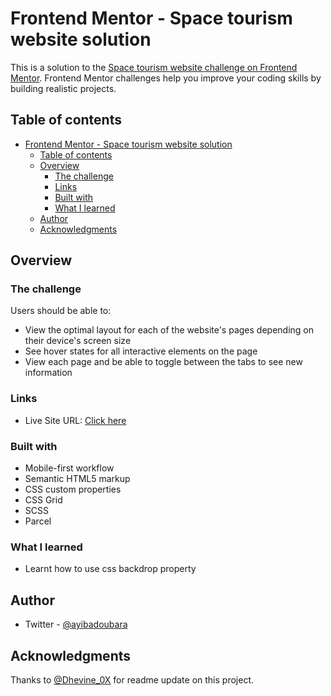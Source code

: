 # Frontend Mentor - Space tourism website solution

This is a solution to the [Space tourism website challenge on Frontend Mentor](https://www.frontendmentor.io/challenges/space-tourism-multipage-website-gRWj1URZ3). Frontend Mentor challenges help you improve your coding skills by building realistic projects.

## Table of contents

- [Frontend Mentor - Space tourism website solution](#frontend-mentor---space-tourism-website-solution)
  - [Table of contents](#table-of-contents)
  - [Overview](#overview)
    - [The challenge](#the-challenge)
    - [Links](#links)
    - [Built with](#built-with)
    - [What I learned](#what-i-learned)
  - [Author](#author)
  - [Acknowledgments](#acknowledgments)

## Overview

### The challenge

Users should be able to:

- View the optimal layout for each of the website's pages depending on their device's screen size
- See hover states for all interactive elements on the page
- View each page and be able to toggle between the tabs to see new information

### Links

- Live Site URL: [Click here](https://doubs-space-tourism.netlify.app/)

### Built with

- Mobile-first workflow
- Semantic HTML5 markup
- CSS custom properties
- CSS Grid
- SCSS
- Parcel

### What I learned

- Learnt how to use css backdrop property

## Author

- Twitter - [@ayibadoubara](https://www.twitter.com/ayibadoubara)

## Acknowledgments

Thanks to [@Dhevine_0X](https://www.twitter.com/Dhevine_0X) for readme update on this project.
